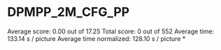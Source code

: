 # DPMPP_2M_CFG_PP

Average score:	0.00	out of 17.25
Total score:	0	out of 552
Average time: 	133.14	s / picture
Average time normalized:	128.10	s / picture *

